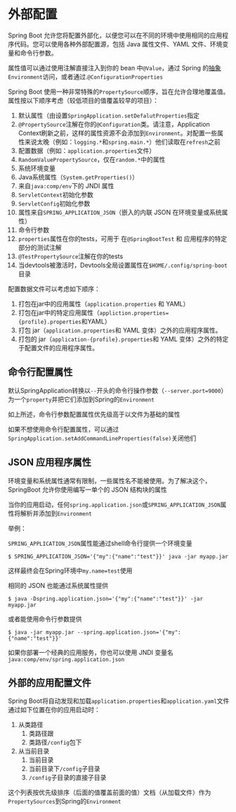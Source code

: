 # 外部配置

Spring Boot 允许您将配置外部化，以便您可以在不同的环境中使用相同的应用程序代码。您可以使用各种外部配置源，包括 Java 属性文件、YAML 文件、环境变量和命令行参数。

属性值可以通过使用注解直接注入到你的 bean 中`@Value`，通过 Spring 的[抽象](https://docs.spring.io/spring-boot/docs/current/reference/html/features.html#features.external-config.typesafe-configuration-properties)`Environment`访问，或者通过.`@ConfigurationProperties`

Spring Boot 使用一种非常特殊的`PropertySource`顺序，旨在允许合理地覆盖值。属性按以下顺序考虑（较低项目的值覆盖较早的项目）：

1. 默认属性（由设置`SpringApplication.setDefalutProperties`指定
2. `@PropertySource`注解在你的`@Configuration`类。请注意，Application Context刷新之前，这样的属性资源不会添加到`Environment`。对配置一些属性来说太晚（例如：`logging.*`和`spring.main.*`）他们读取在`refresh`之前
3. 配置数据（例如：`application.properties`文件）
4. `RandomValuePropertySource`，仅在`random.*`中的属性
5. 系统环境变量
6. Java系统属性（`System.getProperties()`）
7. 来自`java:comp/env`下的 JNDI 属性
8. `ServletContext`初始化参数
9. `ServletConfig`初始化参数
10. 属性来自`SPRING_APPLICATION_JSON`（嵌入的内联 JSON 在环境变量或系统属性）
11. 命令行参数
12. `properties`属性在你的tests，可用于 在`@SpringBootTest` 和 应用程序的特定部分的测试注解
13. `@TestPropertySource`注解在你的tests
14. 当devtools被激活时，Devtools全局设置属性在`$HOME/.config/spring-boot`目录



配置数据文件可以考虑如下顺序：

1. 打包在jar中的应用属性（`application.properties` 和 YAML）
2. 打包在jar中的特定应用属性（`appliction.properties={profile}.properties`和YAML）
3. 打包 jar（`application.properties`和 YAML 变体）之外的应用程序属性。
4. 打包的 jar（`application-{profile}.properties`和 YAML 变体）之外的特定于配置文件的应用程序属性。



## 命令行配置属性

默认SpringApplication转换以`--`开头的命令行操作参数（`--server.port=9000`）为一个`property`并把它们添加到Spring的`Environment`

如上所述，命令行参数配置属性优先级高于以文件为基础的属性

如果不想使用命令行配置属性，可以通过`SpringApplication.setAddCommandLineProperties(false)`关闭他们





## JSON 应用程序属性

环境变量和系统属性通常有限制，一些属性名不能被使用。为了解决这个，SpringBoot 允许你使用编写一单个的 JSON 结构块的属性

当你的应用启动，任何`spring.application.json`或`SPRING_APPLICATION_JSON`属性将解析并添加到`Environment`

举例：

`SPRING_APPLICATION_JSON`属性能通过shell命令行提供一个环境变量

```shell
$ SPRING_APPLICATION_JSON='{"my":{"name":"test"}}' java -jar myapp.jar
```

这样最终会在Spring环境中`my.name=test`使用



相同的 JSON 也能通过系统属性提供

```shell
$ java -Dspring.application.json='{"my":{"name":"test"}}' -jar myapp.jar
```

或者能使用命令行参数提供

```shell
$ java -jar myapp.jar --spring.application.json='{"my":{"name":"test"}}'
```



如果你部署一个经典的应用服务，你也可以使用 JNDI 变量名`java:comp/env/spring.application.json`



## 外部的应用配置文件

Spring Boot将自动发现和加载`application.properties`和`application.yaml`文件通过如下位置在你的应用启动时：

1. 从类路径
   1. 类路径跟
   2. 类路径`/config`包下
2. 从当前目录
   1. 当前目录
   2. 当前目录下`/config`子目录
   3. `/config`子目录的直接子目录

这个列表按优先级排序（后面的值覆盖前面的值）文档（从加载文件）作为`PropertySources`到Spring的`Environment`